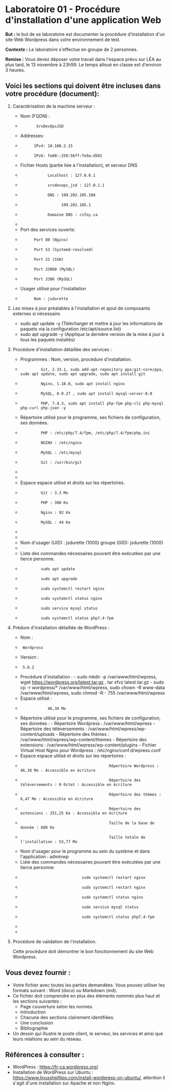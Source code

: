 # Laboratoire 01 - Procédure d'installation d'une application Web



**But :** le but de se laboratoire est documenter la procédure d'installation d'un site Web Wordpress dans votre environnement de test.



**Contexte :** Le laboratoire s'effectue en groupe de 2 personnes.


**Remise :** Vous devez déposer votre travail dans l'espace prévu sur LÉA au plus tard, le 13 novembre à 23h59.
Le temps alloué en classe est d'environ 3 heures.


## Voici les sections qui doivent être incluses dans votre procédure (document):



1. Caractérisation de la machine serveur :
   
   - Nom (FQDN) : 
   -            SrvDevOpsJSD
   - Addresses:
   -           IPv4: 10.100.2.15
   -           IPv6: fe80::250:56ff:fe9a:d501
   - Fichier Hosts (partie liée à l'installation), et serveur DNS
   -                 Localhost : 127.0.0.1
   -                 srvdevops_jsd : 127.0.1.1
   -                 DNS : 199.202.105.108
   -                       199.202.105.1
   -                 Domaine DNS : csfoy.ca
   - 
   - Port des services ouverts:
   -           Port 80 (Nginx)
   -           Port 53 (Systemd-resolved)
   -           Port 22 (SSH)
   -           Port 33060 (MySQL)
   -           Port 3306 (MySQL)
   - Usager utilisé pour l'installation
   -           Nom : jsdurette



2. Les mises à jour préalables à l'installation et ajout de composants externes si nécessaire.
   -  sudo apt update -y (Télécharger et mettre à jour les informations de paquets via la configuration /etc/apt/source.list)
   -  sudo apt upgrade -y (Applique la dernière version de la mise à jour à tous les paquets installés)



3. Procédure d'installation détaillée des services :
   
   - Programmes : Nom, version, procédure d'installation.
   -              Git, 2.33.1, sudo add-apt-repository ppa:git-core/ppa, sudo apt update, sudo apt upgrade, sudo apt install git
   -              Nginx, 1.18.0, sudo apt install nginx
   -              MySQL, 8.0.27 , sudo apt install mysql-server-8.0
   -              PHP, 7.4.3, sudo apt install php-fpm php-cli php-mysql php-curl php-json -y
  
   - Répertoire utilisé pour le programme, ses fichiers de configuration, ses données.
   -              PHP : /etc/php/7.4/fpm, /etc/php/7.4/fpm/php.ini 
   -              NGINX : /etc/nginx
   -              MySQL : /etc/mysql
   -              Git : /usr/bin/git
   -              
   -      
   - Espace espace utilisé et droits sur les répertoires.
   -              Git : 3.3 Mo
   -              PHP : 300 Ko
   -              Nginx : 92 Ko
   -              MySQL : 44 Ko
   -              
   -              
   - Nom d'usager (UID) : jsdurette (1000) groupe (GID): jsdurette (1000)
   - 
   - Liste des commandes nécessaires pouvant être exécutées par une tierce personne.
   -              sudo apt update
   -              sudo apt upgrade
   -              sudo systemctl restart nginx 
   -              sudo systemctl status nginx
   -              sudo service mysql status
   -              sudo systemctl status php7.4-fpm


4. Prédure d'installation détaillée de WordPress :
   
   - Nom : 
   -      Wordpress
   - Version :
   -      5.8.2 
   - Procédure d'installation :
                              - sudo mkdir -p /var/www/html/wpress, wget https://wordpress.org/latest.tar.gz , tar xfvz latest.tar.gz
                              - sudo cp -r wordpress/* /var/www/html/wpress, sudo chown -R www-data /var/www/html/wpress, sudo chmod -R                                 - 755 /var/www/html/wpress
   - Espace utilisé : 
   -                 46,38 Mo
   - Répertoire utilisé pour le programme, ses fichiers de configuration, ses données :
                     - Répertoire Wordpress : /var/www/html/wpress
                     - Répertoire des téléversements : /var/www/html/wpress/wp-content/uploads
                     - Répertoire des thèmes : /var/www/html/wpress/wp-content/themes
                     - Répertoire des extensions : /var/www/html/wpress/wp-content/plugins
                     - Fichier Virtual Host Nginx pour Wordpress : /etc/nginx/conf.d/wpress.conf
   - Espace espace utilisé et droits sur les répertoires :
   -                                            Répertoire Wordpress : 46,38 Mo : Accessible en écriture
   -                                            Répertoire des téléversements : 0 Octet : Accessible en écriture
   -                                            Répertoire des thèmes : 6,47 Mo : Accessible en écriture
   -                                            Répertoire des extensions : 251,25 Ko : Accessible en écriture
   -                                            Taille de la base de donnée : 688 Ko
   -                                            Taille totale de l'installation : 53,77 Mo
   - Nom d'usager pour le programme au sein du système et dans l'application : adminwp
   - Liste des commandes nécessaires pouvant être exécutées par une tierce personne:
   -                                sudo systemctl restart nginx
   -                                sudo systemctl restart nginx 
   -                                sudo systemctl status nginx
   -                                sudo service mysql status
   -                                sudo systemctl status php7.4-fpm
   -                                                     
   - 



5. Procédure de validation de l'installation.



   Cette procédure doit démontrer le bon fonctionnement du site Web Wordpress.



## Vous devez fournir :



- Votre fichier avec toutes les parties demandées. Vous pouvez utiliser les formats suivant : Word (docx) ou Markdown (md).
- Ce fichier doit comprendre en plus des éléments nommés plus haut et les sections suivantes :
    - Page couverture selon les normes.
    - Introduction
    - Chacune des sections clairement identifiées.
    - Une conclusion
    - Bibliographie
- Un dessin qui illustre le poste client, le serveur, les services et ainsi que leurs relations au sein du réseau.



## Références à consulter :

- WordPress : https://fr-ca.wordpress.org/
- Installation de WordPress sur Ubuntu : https://www.linuxshelltips.com/install-wordpress-on-ubuntu/, attention il s'agit d'une installation sur Apache et non Nginx.
